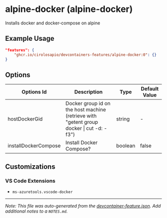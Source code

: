 
# alpine-docker (alpine-docker)

Installs docker and docker-compose on alpine

## Example Usage

```json
"features": {
    "ghcr.io/cirolosapio/devcontainers-features/alpine-docker:0": {}
}
```

## Options

| Options Id | Description | Type | Default Value |
|-----|-----|-----|-----|
| hostDockerGid | Docker group id on the host machine (retrieve with "getent group docker \| cut -d: -f3") | string | - |
| installDockerCompose | Install Docker Compose? | boolean | false |

## Customizations

### VS Code Extensions

- `ms-azuretools.vscode-docker`



---

_Note: This file was auto-generated from the [devcontainer-feature.json](https://github.com/cirolosapio/devcontainers-features/blob/main/src/alpine-docker/devcontainer-feature.json).  Add additional notes to a `NOTES.md`._
